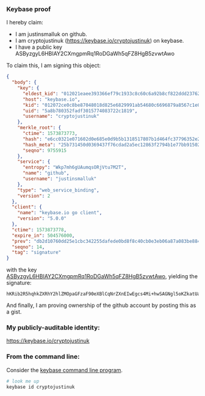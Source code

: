 ### Keybase proof

I hereby claim:

  * I am justinsmalluk on github.
  * I am cryptojustinuk (https://keybase.io/cryptojustinuk) on keybase.
  * I have a public key ASByzgyL6HBIAY2CXmgpmRq1RoDGaWh5qFZ8HgB5zvwtAwo

To claim this, I am signing this object:

```json
{
  "body": {
    "key": {
      "eldest_kid": "012021eaee393366ef79c1933c8c60c6a92b8cf822ddd237626dd36f6b185675e8f00a",
      "host": "keybase.io",
      "kid": "012072ce0c8be87048018d825e6829991ab54680c6696879a8567c1e0079cefc2d030a",
      "uid": "5a8b780352fadf3015774083722c1819",
      "username": "cryptojustinuk"
    },
    "merkle_root": {
      "ctime": 1573873773,
      "hash": "e6cc0321e071602d0e685e0d9b5b1318517807b1d464fc37796352e2f2d67fcb16f783c7d49d6f0d258723dc0302421e91cd28c5ad6b79eaf65e4b2a97ea5b75",
      "hash_meta": "25b731450d0369437f76cdad2a5ec12863f2794b1e77bb915027a1ff99fe7367",
      "seqno": 9755915
    },
    "service": {
      "entropy": "Wkp7mh6gUAumqsORjVtu7M2T",
      "name": "github",
      "username": "justinsmalluk"
    },
    "type": "web_service_binding",
    "version": 2
  },
  "client": {
    "name": "keybase.io go client",
    "version": "5.0.0"
  },
  "ctime": 1573873778,
  "expire_in": 504576000,
  "prev": "db2d10760dd25e1cbc342255dafede0bd8f8c40cb0e3eb06a87a083be8843624",
  "seqno": 14,
  "tag": "signature"
}
```

with the key [ASByzgyL6HBIAY2CXmgpmRq1RoDGaWh5qFZ8HgB5zvwtAwo](https://keybase.io/cryptojustinuk), yielding the signature:

```
hKRib2R5hqhkZXRhY2hlZMOpaGFzaF90eXBlCqNrZXnEIwEgcs4Mi+hwSAGNgl5oKZkatUaAxmloeahWfB4Aec78LQMKp3BheWxvYWTESpcCDsQg2y0Qdg3SXhy8NCJV2v7eC9j4xAyw4+sGqHoIO+iENiTEIFgjl/Q6fI1JSgxVOg0Q/z2YXsSNhA//KsnlwtNMJ4z9AgHCo3NpZ8RA2PLwhwCZMUy4OmhaHmBgzt92xOfza44VPHLVPuyy0Ii+ZsggH35kr1IXTnCJWvEORvvDt4LOdQAn0gyhAYO0BahzaWdfdHlwZSCkaGFzaIKkdHlwZQildmFsdWXEIATJGlVIdJdniuswHI9o3JKXfxXzTfJ9GbDHFpP4nNQao3RhZ80CAqd2ZXJzaW9uAQ==

```

And finally, I am proving ownership of the github account by posting this as a gist.

### My publicly-auditable identity:

https://keybase.io/cryptojustinuk

### From the command line:

Consider the [keybase command line program](https://keybase.io/download).

```bash
# look me up
keybase id cryptojustinuk
```
